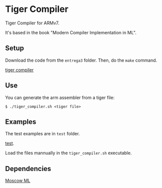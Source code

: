 Tiger Compiler
============

Tiger Compiler for ARMv7.

It's based in the book "Modern Compiler Implementation in ML".

## Setup

Download the code from the `entrega3` folder.
Then, do the `make` command.

[tiger compiler](https://github.com/JoelCa/Compiladores16/tree/master/entrega3)

## Use

You can generate the arm assembler from a tiger file:

```
$ ./tiger_compiler.sh <tiger file>
```

## Examples

The test examples are in `test` folder.

[test](https://github.com/JoelCa/Compiladores16/tree/master/tests).

Load the files mannually in the `tiger_compiler.sh` executable.

## Dependencies

[Moscow ML](http://mosml.org/)

